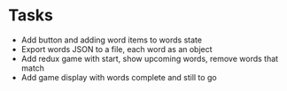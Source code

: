 # Tasks
- Add button and adding word items to words state
- Export words JSON to a file, each word as an object
- Add redux game with start, show upcoming words, remove words that match
- Add game display with words complete and still to go
